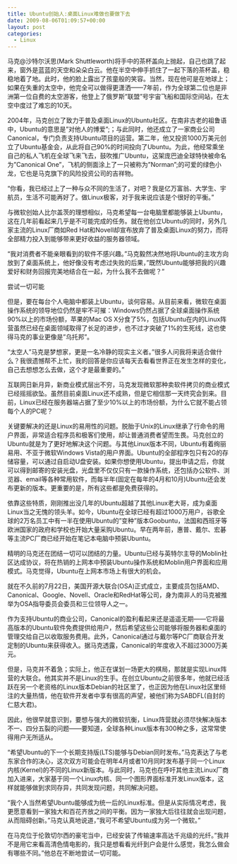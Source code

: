 ```yaml
---
title: Ubuntu创始人:桌面Linux难做也要做下去
date: 2009-08-06T01:09:57+00:00
layout: post
categories:
  - Linux
---
```


马克@沙特尔沃思(Mark Shuttleworth)将手中的茶杯盖向上抛起，自己也跳了起来，窗外是蓝蓝的天空和朵朵白云。他在半空中伸手抓住了一起下落的茶杯盖，稳稳地着了地。此时，他的脸上露出了孩童般的笑容。当然，现在他可是在地球上；如果在失重的太空中，他完全可以做得更潇洒——7年前，作为全球第二位也是非洲第一位自费的太空游客，他登上了俄罗斯”联盟”号宇宙飞船和国际空间站，在太空中度过了难忘的10天。

2004年，马克创立了致力于普及桌面Linux的Ubuntu社区。在南非古老的祖鲁语中，Ubuntu的意思是”对他人的博爱”;；与此同时，他还成立了一家商业公司Canonical，专门负责支持Ubuntu项目的运营。第二年，他又投资1000万美元创立了Ubuntu基金会，从此将自己90%的时间投向了Ubuntu。为此，他经常乘坐自己的私人飞机在全球飞来飞去，鼓吹推广Ubuntu，这架庞巴迪全球特快被命名为”Canonical One”，飞机的侧面涂上了一只被称为”Norman”;的可爱的绿色小龙，它也是马克旗下的风险投资公司的吉祥物。

“你看，我已经过上了一种与众不同的生活了，对吧？我是亿万富翁、大学生、宇航员，生活不可能再好了。做Linux极客，对于我来说应该是个很好的平衡。”

与微软创始人比尔盖茨的理想相似，马克希望每一台电脑里都能够装上Ubuntu，这在几年前看起来几乎是不可能完成的任务。就在他创立Ubuntu的同时，另外几家主流的Linux厂商如Red Hat和Novell却宣布放弃了普及桌面Linux的努力，而将全部精力投入到能够带来更好收益的服务器领域。

“我对消费者不能亲眼看到的软件不感兴趣。”马克毅然决然地将Ubuntu的主攻方向放到了桌面系统上，他好像没有考虑过失败的后果，”既然Ubuntu能够把我的兴趣爱好和财务回报完美地结合在一起，为什么我不去做呢？”
<!--more-->
尝试一切可能

但是，要在每台个人电脑中都装上Ubuntu，谈何容易。从目前来看，微软在桌面操作系统的领导地位仍然是牢不可摧：Windows仍然占据了全球桌面操作系统90%以上的市场份额，苹果的Mac OS X分食了5%，包括Ubuntu在内的Linux阵营虽然已经在桌面领域取得了长足的进步，也不过才突破了1%的生死线，这也使得马克的事业更像是”乌托邦”。

“太空人”马克是梦想家，更是一名冷静的现实主义者。”很多人问我将来适合做什么？我很遗憾帮不上忙，我的回答是你应该每天去看看世界正在发生怎样的变化，自己去想想怎么去做，这个才是最重要的。”

互联网日新月异，新商业模式层出不穷，马克发现微软那种卖软件拷贝的商业模式已经摇摇欲坠。虽然目前桌面Linux还不成熟，但是它相信那一天终究会到来。目前，Linux已经在服务器端占据了至少10%以上的市场份额，为什么它就不能占领每个人的PC呢？

关键要解决的还是Linux的易用性的问题。脱胎于Unix的Linux继承了行命令的用户界面，非常适合程序员和极客们使用，却让普通消费者望而生畏。马克创立的Ubuntu就是为了更好地解决这个问题。与其他Linux版本不同，Ubuntu有着绚丽易用、不亚于微软Windows Vista的用户界面。Ubuntu的全部程序包只有2G的存储容量，可以通过自启动U盘安装。如果你想使用Ubuntu，提出申请之后，你就可以得到邮寄的安装光盘，光盘里不仅仅只有一款操作系统，还包括办公软件、浏览器、email等各种常用软件，而每半年(固定在每年的4月和10月)Ubuntu还会发布更新的版本。更重要的是，所有这些都是免费获得的。

依靠这些特质，刚刚推出没几年的Ubuntu超越了其他Linux老大哥，成为桌面Linux当之无愧的领头羊。如今，Ubuntu在全球已经有超过1000万用户，谷歌全球的2万名员工中有一半在使用Ubuntu的”变种”版本Goobuntu，法国和西班牙等欧洲国家的政府和学校也开始大量采购Ubuntu。早在两年前，惠普、戴尔、宏碁等主流PC厂商已经开始在笔记本电脑中预装Ubuntu。

精明的马克还在团结一切可以团结的力量。Ubuntu已经与英特尔主导的Moblin社区达成协议，将在热销的上网本中预装Ubuntu操作系统和Moblin用户界面和应用模式。马克觉得，Ubuntu在上网本市场上有很大的机会。

就在不久前的7月22日，美国开源大联合(OSA)正式成立，主要成员包括AMD、Canonical、Google、Novell、Oracle和RedHat等公司，身为南非人的马克被推举为OSA指导委员会委员和三位领导人之一。

作为支持Ubuntu的商业公司，Canonical的盈利看起来还是遥遥无期——它将最高版本的Ubuntu软件免费提供给用户，然后希望这些公司能够将服务器和桌面的管理交给自己以收取服务费用。此外，Canonical通过与戴尔等PC厂商联合开发定制的Ubuntu来获得收入。据马克透露，Canonical的年度收入不超过3000万美元。

但是，马克并不着急；实际上，他正在谋划一场更大的棋局，那就是实现Linux阵营的大联合。他其实并不是Linux的生手。在创立Ubuntu之前很多年，他就已经活跃在另一个老资格的Linux版本Debian的社区里了，也正因为他在Linux社区里倾注的大量热情，他在软件开发者中享有很高的声望，被他们称为SABDFL(自封的仁慈大君)。

因此，他很早就意识到，要想与强大的微软抗衡，Linux阵营就必须尽快解决版本不一、四分五裂的问题——要知道，全球各种Linux版本有300种之多，这常常使得用户无所适从。

“希望Ubuntu的下一个长期支持版(LTS)能够与Debian同时发布。”马克表达了与老东家合作的决心，这次双方可能会在明年4月或者10月同时发布基于同一个Linux内核(Kernel)的不同的Linux新版本。与此同时，马克也在呼吁其他主流Linux厂商加入进来，大家基于同一个Linux内核、同一个图形界面标准开发Linux版本，这样就能够做到求同存异，共同发现问题，共同解决问题。

“我个人当然希望Ubuntu能够成为统一后的Linux标准。但是从实际情况考虑，我更愿意看到一家独大和百花齐放之间的平衡。因为一家独大后往往就会出现问题，从而阻碍创新。”马克认真地说道，”我可不希望Ubuntu成为另一个微软。”

在马克位于伦敦切尔西的豪宅当中，已经安装了传输速率高达千兆级的光纤。”我并不是用它来看高清色情电影的，我只是想看看光纤到户会是什么感觉，我怎么做会有哪些不同。”他总在不断地尝试一切可能。